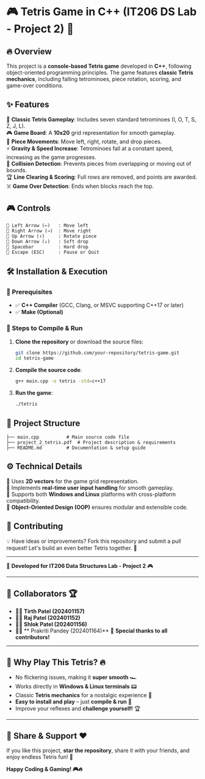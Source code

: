 # 🎮 Tetris Game in C++ (IT206 DS Lab - Project 2) 🚀

## 🔥 Overview

This project is a **console-based Tetris game** developed in **C++**, following object-oriented programming principles. The game features **classic Tetris mechanics**, including falling tetrominoes, piece rotation, scoring, and game-over conditions.

## ✨ Features

🎯 **Classic Tetris Gameplay**: Includes seven standard tetrominoes (I, O, T, S, Z, J, L).  
🎮 **Game Board**: A **10x20** grid representation for smooth gameplay.  
🔄 **Piece Movements**: Move left, right, rotate, and drop pieces.  
⚡ **Gravity & Speed Increase**: Tetrominoes fall at a constant speed, increasing as the game progresses.  
🛑 **Collision Detection**: Prevents pieces from overlapping or moving out of bounds.  
🏆 **Line Clearing & Scoring**: Full rows are removed, and points are awarded.  
☠️ **Game Over Detection**: Ends when blocks reach the top.

## 🎮 Controls

```
🎯 Left Arrow (←)   : Move left
🎯 Right Arrow (→)  : Move right
🎯 Up Arrow (↑)     : Rotate piece
🎯 Down Arrow (↓)   : Soft drop
🎯 Spacebar         : Hard drop
🎯 Escape (ESC)     : Pause or Quit
```

## 🛠️ Installation & Execution

### 📌 Prerequisites

- ✅ **C++ Compiler** (GCC, Clang, or MSVC supporting C++17 or later)
- ✅ **Make (Optional)**

### 🚀 Steps to Compile & Run

1. **Clone the repository** or download the source files:
   ```sh
   git clone https://github.com/your-repository/tetris-game.git
   cd tetris-game
   ```
2. **Compile the source code**:
   ```sh
   g++ main.cpp -o tetris -std=c++17
   ```
3. **Run the game**:
   ```sh
   ./tetris
   ```

## 📁 Project Structure

```
├── main.cpp          # Main source code file
├── project_2_tetris.pdf  # Project description & requirements
├── README.md         # Documentation & setup guide
```

## ⚙️ Technical Details

🔹 Uses **2D vectors** for the game grid representation.  
🔹 Implements **real-time user input handling** for smooth gameplay.  
🔹 Supports both **Windows and Linux** platforms with cross-platform compatibility.  
🔹 **Object-Oriented Design (OOP)** ensures modular and extensible code.  

## 🤝 Contributing

💡 Have ideas or improvements? Fork this repository and submit a pull request! Let's build an even better Tetris together. 🎉

---
🚀 **Developed for IT206 Data Structures Lab - Project 2** 🎮



---

## 🤝 Collaborators 🏆
- 👨‍💻 **Tirth Patel (202401157)**
- 👨‍💻 **Raj Patel (202401152)**
- 👨‍💻 **Shlok Patel (202401156)**
- 👨‍💻 ** Prakriti Pandey (202401164)**
👏 **Special thanks to all contributors!**



---

## 🚀 Why Play This Tetris? 🔥
- No flickering issues, making it **super smooth** 🏎️
- Works directly in **Windows & Linux terminals** 📟
- Classic **Tetris mechanics** for a nostalgic experience 🎵
- **Easy to install and play** – just **compile & run** 🎯
- Improve your reflexes and **challenge yourself!** 🏆

---

## 📢 Share & Support ❤️
If you like this project, **star the repository**, share it with your friends, and enjoy endless Tetris fun! 🎉

**Happy Coding & Gaming! 🎮🔥**
